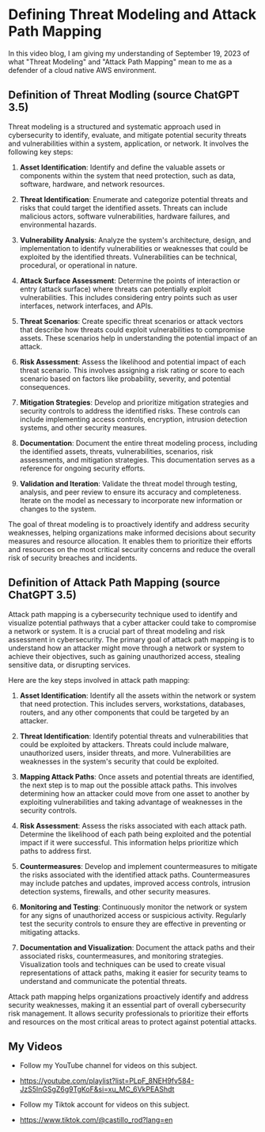 # Defining Threat Modeling and Attack Path Mapping

In this video blog, I am giving my understanding of September 19, 2023 of what "Threat Modeling" and "Attack Path Mapping" mean to me as a defender of a cloud native AWS environment.

## Definition of Threat Modling (source ChatGPT 3.5)
Threat modeling is a structured and systematic approach used in cybersecurity to identify, evaluate, and mitigate potential security threats and vulnerabilities within a system, application, or network. It involves the following key steps:

1. **Asset Identification**: Identify and define the valuable assets or components within the system that need protection, such as data, software, hardware, and network resources.

2. **Threat Identification**: Enumerate and categorize potential threats and risks that could target the identified assets. Threats can include malicious actors, software vulnerabilities, hardware failures, and environmental hazards.

3. **Vulnerability Analysis**: Analyze the system's architecture, design, and implementation to identify vulnerabilities or weaknesses that could be exploited by the identified threats. Vulnerabilities can be technical, procedural, or operational in nature.

4. **Attack Surface Assessment**: Determine the points of interaction or entry (attack surface) where threats can potentially exploit vulnerabilities. This includes considering entry points such as user interfaces, network interfaces, and APIs.

5. **Threat Scenarios**: Create specific threat scenarios or attack vectors that describe how threats could exploit vulnerabilities to compromise assets. These scenarios help in understanding the potential impact of an attack.

6. **Risk Assessment**: Assess the likelihood and potential impact of each threat scenario. This involves assigning a risk rating or score to each scenario based on factors like probability, severity, and potential consequences.

7. **Mitigation Strategies**: Develop and prioritize mitigation strategies and security controls to address the identified risks. These controls can include implementing access controls, encryption, intrusion detection systems, and other security measures.

8. **Documentation**: Document the entire threat modeling process, including the identified assets, threats, vulnerabilities, scenarios, risk assessments, and mitigation strategies. This documentation serves as a reference for ongoing security efforts.

9. **Validation and Iteration**: Validate the threat model through testing, analysis, and peer review to ensure its accuracy and completeness. Iterate on the model as necessary to incorporate new information or changes to the system.

The goal of threat modeling is to proactively identify and address security weaknesses, helping organizations make informed decisions about security measures and resource allocation. It enables them to prioritize their efforts and resources on the most critical security concerns and reduce the overall risk of security breaches and incidents.

## Definition of Attack Path Mapping (source ChatGPT 3.5)
Attack path mapping is a cybersecurity technique used to identify and visualize potential pathways that a cyber attacker could take to compromise a network or system. It is a crucial part of threat modeling and risk assessment in cybersecurity. The primary goal of attack path mapping is to understand how an attacker might move through a network or system to achieve their objectives, such as gaining unauthorized access, stealing sensitive data, or disrupting services.

Here are the key steps involved in attack path mapping:

1. **Asset Identification**: Identify all the assets within the network or system that need protection. This includes servers, workstations, databases, routers, and any other components that could be targeted by an attacker.

2. **Threat Identification**: Identify potential threats and vulnerabilities that could be exploited by attackers. Threats could include malware, unauthorized users, insider threats, and more. Vulnerabilities are weaknesses in the system's security that could be exploited.

3. **Mapping Attack Paths**: Once assets and potential threats are identified, the next step is to map out the possible attack paths. This involves determining how an attacker could move from one asset to another by exploiting vulnerabilities and taking advantage of weaknesses in the security controls.

4. **Risk Assessment**: Assess the risks associated with each attack path. Determine the likelihood of each path being exploited and the potential impact if it were successful. This information helps prioritize which paths to address first.

5. **Countermeasures**: Develop and implement countermeasures to mitigate the risks associated with the identified attack paths. Countermeasures may include patches and updates, improved access controls, intrusion detection systems, firewalls, and other security measures.

6. **Monitoring and Testing**: Continuously monitor the network or system for any signs of unauthorized access or suspicious activity. Regularly test the security controls to ensure they are effective in preventing or mitigating attacks.

7. **Documentation and Visualization**: Document the attack paths and their associated risks, countermeasures, and monitoring strategies. Visualization tools and techniques can be used to create visual representations of attack paths, making it easier for security teams to understand and communicate the potential threats.

Attack path mapping helps organizations proactively identify and address security weaknesses, making it an essential part of overall cybersecurity risk management. It allows security professionals to prioritize their efforts and resources on the most critical areas to protect against potential attacks.

## My Videos

- Follow my YouTube channel for videos on this subject. 
- https://youtube.com/playlist?list=PLpF_8NEH9fv584-JzS5lnGSgZ6g9TgKoF&si=xu_MC_6VkPEAShdt

- Follow my Tiktok account for videos on this subject. 
- https://www.tiktok.com/@castillo_rod?lang=en
